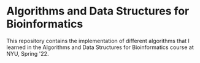 # Algorithms and Data Structures for Bioinformatics

This repository contains the implementation of different algorithms that I learned in the Algorithms and Data Structures for Bioinformatics course at NYU, Spring '22.
